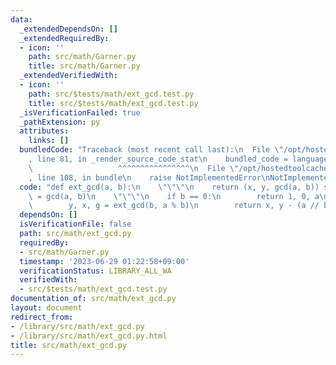 ```yaml
---
data:
  _extendedDependsOn: []
  _extendedRequiredBy:
  - icon: ''
    path: src/math/Garner.py
    title: src/math/Garner.py
  _extendedVerifiedWith:
  - icon: ''
    path: src/$tests/math/ext_gcd.test.py
    title: src/$tests/math/ext_gcd.test.py
  _isVerificationFailed: true
  _pathExtension: py
  attributes:
    links: []
  bundledCode: "Traceback (most recent call last):\n  File \"/opt/hostedtoolcache/Python/3.11.4/x64/lib/python3.11/site-packages/onlinejudge_verify/documentation/build.py\"\
    , line 81, in _render_source_code_stat\n    bundled_code = language.bundle(\n\
    \                   ^^^^^^^^^^^^^^^^\n  File \"/opt/hostedtoolcache/Python/3.11.4/x64/lib/python3.11/site-packages/onlinejudge_verify/languages/python.py\"\
    , line 108, in bundle\n    raise NotImplementedError\nNotImplementedError\n"
  code: "def ext_gcd(a, b):\n    \"\"\"\n    return (x, y, gcd(a, b)) s.t. ax + by\
    \ = gcd(a, b)\n    \"\"\"\n    if b == 0:\n        return 1, 0, a\n    else:\n\
    \        y, x, g = ext_gcd(b, a % b)\n        return x, y - (a // b) * x, g\n"
  dependsOn: []
  isVerificationFile: false
  path: src/math/ext_gcd.py
  requiredBy:
  - src/math/Garner.py
  timestamp: '2023-06-29 01:22:58+09:00'
  verificationStatus: LIBRARY_ALL_WA
  verifiedWith:
  - src/$tests/math/ext_gcd.test.py
documentation_of: src/math/ext_gcd.py
layout: document
redirect_from:
- /library/src/math/ext_gcd.py
- /library/src/math/ext_gcd.py.html
title: src/math/ext_gcd.py
---
```

